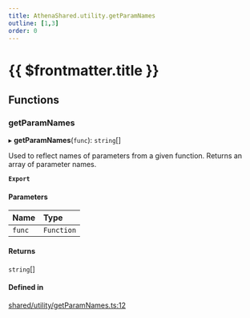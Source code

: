 ```yaml
---
title: AthenaShared.utility.getParamNames
outline: [1,3]
order: 0
---
```


# {{ $frontmatter.title }}


## Functions

### getParamNames

▸ **getParamNames**(`func`): `string`[]

Used to reflect names of parameters from a given function.
Returns an array of parameter names.

**`Export`**

#### Parameters

| Name | Type |
| :------ | :------ |
| `func` | `Function` |

#### Returns

`string`[]

#### Defined in

[shared/utility/getParamNames.ts:12](https://github.com/Stuyk/altv-athena/blob/9c488f0/src/core/shared/utility/getParamNames.ts#L12)
